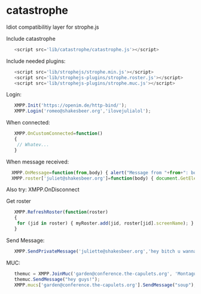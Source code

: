# catastrophe

Idiot compatibilitiy layer for strophe.js

Include catastrophe
```javascript
   <script src='lib/catastrophe/catastrophe.js'></script>
```

Include needed plugins:
```javascript
   <script src='lib/strophejs/strophe.min.js'></script>
   <script src='lib/strophejs-plugins/strophe.roster.js'></script>
   <script src='lib/strophejs-plugins/strophe.muc.js'></script>
```

Login:
```javascript
   XMPP.Init('https://openim.de/http-bind/');
   XMPP.Login('romeo@shakesbeer.org','ilovejulialol');
```

When connected:
```javascript
   XMPP.OnCustomConnected=function()
   {
   	// Whatev...
   }
```

When message received:
```javascript
  XMPP.OnMessage=function(from,body) { alert("Message from "+from+": body"); }
  XMPP.roster['juliet@shakesbeer.org']=function(body) { document.GetElementByID["lastMessage"].innerHTML="received: "+body;  }
```
Also try: XMPP.OnDisconnect

Get roster
```javascript
   XMPP.RefreshRoster(function(roster)
   {
   	for (jid in roster) { myRoster.add(jid, roster[jid].screenName); }
   }
```

Send Message:
```javascript
   XMPP.SendPrivateMessage('juliette@shakesbeer.org','hey bitch u wanna');
```


MUC:
```javascript
   themuc = XMPP.JoinMuc('garden@conference.the-capulets.org', 'MontagueLoverboy', function(from,body) { alert('message from '+'from: '+body); }) ;
   themuc.SendMessage("hey guys!");
   XMPP.mucs['garden@conference.the-capulets.org'].SendMessage("soup");
```
